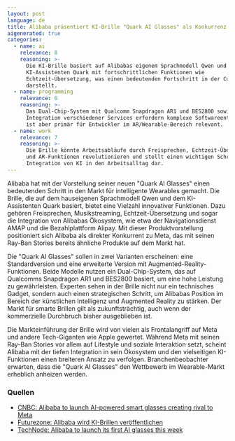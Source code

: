 ```yaml
---
layout: post
language: de
title: Alibaba präsentiert KI-Brille "Quark AI Glasses" als Konkurrenz zu Meta
aigenerated: true
categories:
  - name: ai
    relevance: 8
    reasoning: >-
      Die KI-Brille basiert auf Alibabas eigenem Sprachmodell Qwen und
      KI-Assistenten Quark mit fortschrittlichen Funktionen wie
      Echtzeit-Übersetzung, was einen bedeutenden Fortschritt in der Consumer-KI
      darstellt.
  - name: programming
    relevance: 6
    reasoning: >-
      Das Dual-Chip-System mit Qualcomm Snapdragon AR1 und BES2800 sowie die
      Integration verschiedener Services erfordern komplexe Softwareentwicklung,
      ist aber primär für Entwickler im AR/Wearable-Bereich relevant.
  - name: work
    relevance: 7
    reasoning: >-
      Die Brille könnte Arbeitsabläufe durch Freisprechen, Echtzeit-Übersetzung
      und AR-Funktionen revolutionieren und stellt einen wichtigen Schritt zur
      Integration von KI in den Arbeitsalltag dar.
---
```


Alibaba hat mit der Vorstellung seiner neuen "Quark AI Glasses" einen bedeutenden Schritt in den Markt für intelligente Wearables gemacht. Die Brille, die auf dem hauseigenen Sprachmodell Qwen und dem KI-Assistenten Quark basiert, bietet eine Vielzahl innovativer Funktionen. Dazu gehören Freisprechen, Musikstreaming, Echtzeit-Übersetzung und sogar die Integration von Alibabas Ökosystem, wie etwa der Navigationsdienst AMAP und die Bezahlplattform Alipay. Mit dieser Produktvorstellung positioniert sich Alibaba als direkter Konkurrent zu Meta, das mit seinen Ray-Ban Stories bereits ähnliche Produkte auf dem Markt hat.

<!--more-->

Die "Quark AI Glasses" sollen in zwei Varianten erscheinen: eine Standardversion und eine erweiterte Version mit Augmented-Reality-Funktionen. Beide Modelle nutzen ein Dual-Chip-System, das auf Qualcomms Snapdragon AR1 und BES2800 basiert, um eine hohe Leistung zu gewährleisten. Experten sehen in der Brille nicht nur ein technisches Gadget, sondern auch einen strategischen Schritt, um Alibabas Position im Bereich der künstlichen Intelligenz und Augmented Reality zu stärken. Der Markt für smarte Brillen gilt als zukunftsträchtig, auch wenn der kommerzielle Durchbruch bisher ausgeblieben ist.

Die Markteinführung der Brille wird von vielen als Frontalangriff auf Meta und andere Tech-Giganten wie Apple gewertet. Während Meta mit seinen Ray-Ban Stories vor allem auf Lifestyle und soziale Interaktion setzt, scheint Alibaba mit der tiefen Integration in sein Ökosystem und den vielseitigen KI-Funktionen einen breiteren Ansatz zu verfolgen. Branchenbeobachter erwarten, dass die "Quark AI Glasses" den Wettbewerb im Wearable-Markt erheblich anheizen werden.

### Quellen
- [CNBC: Alibaba to launch AI-powered smart glasses creating rival to Meta](https://www.cnbc.com/2025/07/28/alibaba-ai-smart-glasses-creates-rival-to-meta.html)
- [Futurezone: Alibaba wird KI-Brillen veröffentlichen](https://futurezone.at/produkte/alibaba-ki-brille-quark-qwen-ende-2025-alipay-navigation-preisvergleich-kamera/403061809)
- [TechNode: Alibaba to launch its first AI glasses this week](https://technode.com/2025/07/25/alibaba-to-launch-its-first-ai-glasses-this-week/)
